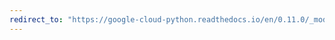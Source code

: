 ```yaml
---
redirect_to: "https://google-cloud-python.readthedocs.io/en/0.11.0/_modules/gcloud/bigtable/happybase/table.html"
---
```

